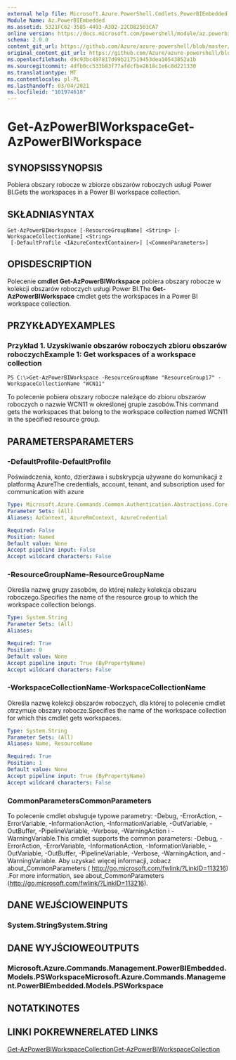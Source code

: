 ```yaml
---
external help file: Microsoft.Azure.PowerShell.Cmdlets.PowerBIEmbedded.dll-Help.xml
Module Name: Az.PowerBIEmbedded
ms.assetid: 5321FC62-3585-4493-A3D2-22CD82503CA7
online version: https://docs.microsoft.com/powershell/module/az.powerbiembedded/get-azpowerbiworkspace
schema: 2.0.0
content_git_url: https://github.com/Azure/azure-powershell/blob/master/src/PowerBIEmbedded/PowerBIEmbedded/help/Get-AzPowerBIWorkspace.md
original_content_git_url: https://github.com/Azure/azure-powershell/blob/master/src/PowerBIEmbedded/PowerBIEmbedded/help/Get-AzPowerBIWorkspace.md
ms.openlocfilehash: d9c93bc487817d99b217519453dea10543852a1b
ms.sourcegitcommit: 4dfb0cc533b83f77afdcfbe2618c1e6c8d221330
ms.translationtype: MT
ms.contentlocale: pl-PL
ms.lasthandoff: 03/04/2021
ms.locfileid: "101974618"
---
```

# <span data-ttu-id="c49c3-101">Get-AzPowerBIWorkspace</span><span class="sxs-lookup"><span data-stu-id="c49c3-101">Get-AzPowerBIWorkspace</span></span>

## <span data-ttu-id="c49c3-102">SYNOPSIS</span><span class="sxs-lookup"><span data-stu-id="c49c3-102">SYNOPSIS</span></span>
<span data-ttu-id="c49c3-103">Pobiera obszary robocze w zbiorze obszarów roboczych usługi Power BI.</span><span class="sxs-lookup"><span data-stu-id="c49c3-103">Gets the workspaces in a Power BI workspace collection.</span></span>

## <span data-ttu-id="c49c3-104">SKŁADNIA</span><span class="sxs-lookup"><span data-stu-id="c49c3-104">SYNTAX</span></span>

```
Get-AzPowerBIWorkspace [-ResourceGroupName] <String> [-WorkspaceCollectionName] <String>
 [-DefaultProfile <IAzureContextContainer>] [<CommonParameters>]
```

## <span data-ttu-id="c49c3-105">OPIS</span><span class="sxs-lookup"><span data-stu-id="c49c3-105">DESCRIPTION</span></span>
<span data-ttu-id="c49c3-106">Polecenie **cmdlet Get-AzPowerBIWorkspace** pobiera obszary robocze w kolekcji obszarów roboczych usługi Power BI.</span><span class="sxs-lookup"><span data-stu-id="c49c3-106">The **Get-AzPowerBIWorkspace** cmdlet gets the workspaces in a Power BI workspace collection.</span></span>

## <span data-ttu-id="c49c3-107">PRZYKŁADY</span><span class="sxs-lookup"><span data-stu-id="c49c3-107">EXAMPLES</span></span>

### <span data-ttu-id="c49c3-108">Przykład 1. Uzyskiwanie obszarów roboczych zbioru obszarów roboczych</span><span class="sxs-lookup"><span data-stu-id="c49c3-108">Example 1: Get workspaces of a workspace collection</span></span>
```
PS C:\>Get-AzPowerBIWorkspace -ResourceGroupName "ResourceGroup17" -WorkspaceCollectionName "WCN11"
```

<span data-ttu-id="c49c3-109">To polecenie pobiera obszary robocze należące do zbioru obszarów roboczych o nazwie WCN11 w określonej grupie zasobów.</span><span class="sxs-lookup"><span data-stu-id="c49c3-109">This command gets the workspaces that belong to the workspace collection named WCN11 in the specified resource group.</span></span>

## <span data-ttu-id="c49c3-110">PARAMETERS</span><span class="sxs-lookup"><span data-stu-id="c49c3-110">PARAMETERS</span></span>

### <span data-ttu-id="c49c3-111">-DefaultProfile</span><span class="sxs-lookup"><span data-stu-id="c49c3-111">-DefaultProfile</span></span>
<span data-ttu-id="c49c3-112">Poświadczenia, konto, dzierżawa i subskrypcja używane do komunikacji z platformą Azure</span><span class="sxs-lookup"><span data-stu-id="c49c3-112">The credentials, account, tenant, and subscription used for communication with azure</span></span>

```yaml
Type: Microsoft.Azure.Commands.Common.Authentication.Abstractions.Core.IAzureContextContainer
Parameter Sets: (All)
Aliases: AzContext, AzureRmContext, AzureCredential

Required: False
Position: Named
Default value: None
Accept pipeline input: False
Accept wildcard characters: False
```

### <span data-ttu-id="c49c3-113">-ResourceGroupName</span><span class="sxs-lookup"><span data-stu-id="c49c3-113">-ResourceGroupName</span></span>
<span data-ttu-id="c49c3-114">Określa nazwę grupy zasobów, do której należy kolekcja obszaru roboczego.</span><span class="sxs-lookup"><span data-stu-id="c49c3-114">Specifies the name of the resource group to which the workspace collection belongs.</span></span>

```yaml
Type: System.String
Parameter Sets: (All)
Aliases:

Required: True
Position: 0
Default value: None
Accept pipeline input: True (ByPropertyName)
Accept wildcard characters: False
```

### <span data-ttu-id="c49c3-115">-WorkspaceCollectionName</span><span class="sxs-lookup"><span data-stu-id="c49c3-115">-WorkspaceCollectionName</span></span>
<span data-ttu-id="c49c3-116">Określa nazwę kolekcji obszarów roboczych, dla której to polecenie cmdlet otrzymuje obszary robocze.</span><span class="sxs-lookup"><span data-stu-id="c49c3-116">Specifies the name of the workspace collection for which this cmdlet gets workspaces.</span></span>

```yaml
Type: System.String
Parameter Sets: (All)
Aliases: Name, ResourceName

Required: True
Position: 1
Default value: None
Accept pipeline input: True (ByPropertyName)
Accept wildcard characters: False
```

### <span data-ttu-id="c49c3-117">CommonParameters</span><span class="sxs-lookup"><span data-stu-id="c49c3-117">CommonParameters</span></span>
<span data-ttu-id="c49c3-118">To polecenie cmdlet obsługuje typowe parametry: -Debug, -ErrorAction, -ErrorVariable, -InformationAction, -InformationVariable, -OutVariable, -OutBuffer, -PipelineVariable, -Verbose, -WarningAction i -WarningVariable.</span><span class="sxs-lookup"><span data-stu-id="c49c3-118">This cmdlet supports the common parameters: -Debug, -ErrorAction, -ErrorVariable, -InformationAction, -InformationVariable, -OutVariable, -OutBuffer, -PipelineVariable, -Verbose, -WarningAction, and -WarningVariable.</span></span> <span data-ttu-id="c49c3-119">Aby uzyskać więcej informacji, zobacz about_CommonParameters ( http://go.microsoft.com/fwlink/?LinkID=113216) .</span><span class="sxs-lookup"><span data-stu-id="c49c3-119">For more information, see about_CommonParameters (http://go.microsoft.com/fwlink/?LinkID=113216).</span></span>

## <span data-ttu-id="c49c3-120">DANE WEJŚCIOWE</span><span class="sxs-lookup"><span data-stu-id="c49c3-120">INPUTS</span></span>

### <span data-ttu-id="c49c3-121">System.String</span><span class="sxs-lookup"><span data-stu-id="c49c3-121">System.String</span></span>

## <span data-ttu-id="c49c3-122">DANE WYJŚCIOWE</span><span class="sxs-lookup"><span data-stu-id="c49c3-122">OUTPUTS</span></span>

### <span data-ttu-id="c49c3-123">Microsoft.Azure.Commands.Management.PowerBIEmbedded.Models.PSWorkspace</span><span class="sxs-lookup"><span data-stu-id="c49c3-123">Microsoft.Azure.Commands.Management.PowerBIEmbedded.Models.PSWorkspace</span></span>

## <span data-ttu-id="c49c3-124">NOTATKI</span><span class="sxs-lookup"><span data-stu-id="c49c3-124">NOTES</span></span>

## <span data-ttu-id="c49c3-125">LINKI POKREWNE</span><span class="sxs-lookup"><span data-stu-id="c49c3-125">RELATED LINKS</span></span>

[<span data-ttu-id="c49c3-126">Get-AzPowerBIWorkspaceCollection</span><span class="sxs-lookup"><span data-stu-id="c49c3-126">Get-AzPowerBIWorkspaceCollection</span></span>](./Get-AzPowerBIWorkspaceCollection.md)



